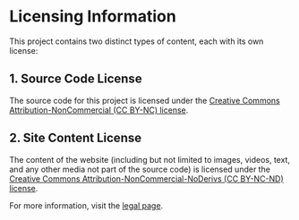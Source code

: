 # Licensing Information

This project contains two distinct types of content, each with its own license:

## 1. Source Code License

The source code for this project is licensed under the [Creative Commons Attribution-NonCommercial (CC BY-NC) license](https://creativecommons.org/licenses/by-nc/4.0/).

## 2. Site Content License

The content of the website (including but not limited to images, videos, text, and any other media not part of the source code) is licensed under the [Creative Commons Attribution-NonCommercial-NoDerivs (CC BY-NC-ND) license](https://creativecommons.org/licenses/by-nc-nd/4.0/).

For more information, visit the [legal page](https://shoroukelkobrosi.com/legal).
